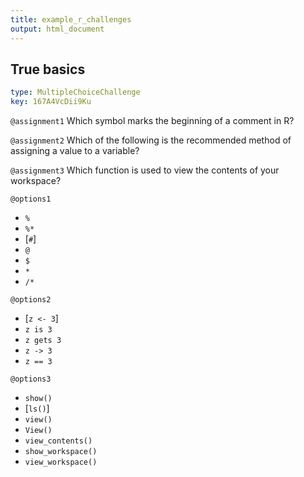 ```yaml
---
title: example_r_challenges
output: html_document
---
```


## True basics

```yaml
type: MultipleChoiceChallenge
key: 167A4VcDii9Ku
```

`@assignment1`
Which symbol marks the beginning of a comment in R?

`@assignment2`
Which of the following is the recommended method of assigning a value to a variable?

`@assignment3`
Which function is used to view the contents of your workspace?

`@options1`
- `%`
- `%*`
- [`#`]
- `@`
- `$`
- `*`
- `/*`

`@options2`
- [`z <- 3`]
- `z is 3`
- `z gets 3`
- `z -> 3`
- `z == 3`

`@options3`
- `show()`
- [`ls()`]
- `view()`
- `View()`
- `view_contents()`
- `show_workspace()`
- `view_workspace()`
